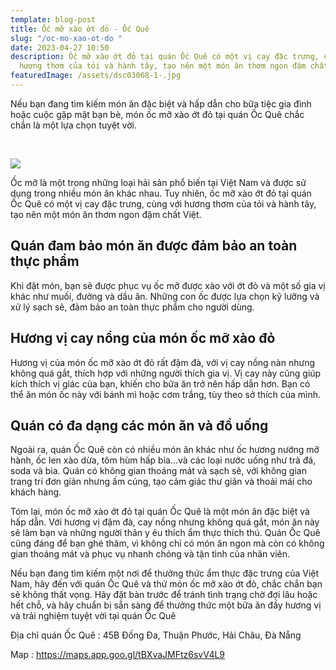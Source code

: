 ```yaml
---
template: blog-post
title: Ốc mỡ xào ớt đỏ - Ốc Quê
slug: "/oc-mo-xao-ot-do "
date: 2023-04-27 10:50
description: Ốc mỡ xào ớt đỏ tại quán Ốc Quê có một vị cay đặc trưng, cùng với
  hương thơm của tỏi và hành tây, tạo nên một món ăn thơm ngon đậm chất Việt.
featuredImage: /assets/dsc03068-1-.jpg
---
```

Nếu bạn đang tìm kiếm món ăn đặc biệt và hấp dẫn cho bữa tiệc gia đình hoặc cuộc gặp mặt bạn bè, món ốc mỡ xào ớt đỏ tại quán Ốc Quê chắc chắn là một lựa chọn tuyệt vời.

 

![](/assets/dsc03068-1-.jpg)

Ốc mỡ là một trong những loại hải sản phổ biến tại Việt Nam và được sử dụng trong nhiều món ăn khác nhau. Tuy nhiên, ốc mỡ xào ớt đỏ tại quán Ốc Quê có một vị cay đặc trưng, cùng với hương thơm của tỏi và hành tây, tạo nên một món ăn thơm ngon đậm chất Việt.

## Quán đam bảo món ăn được đảm bảo an toàn thực phẩm

Khi đặt món, bạn sẽ được phục vụ ốc mỡ được xào với ớt đỏ và một số gia vị khác như muối, đường và dầu ăn. Những con ốc được lựa chọn kỹ lưỡng và xử lý sạch sẽ, đảm bảo an toàn thực phẩm cho người dùng.

## Hương vị cay nồng của món ốc mỡ xào đỏ

Hương vị của món ốc mỡ xào ớt đỏ rất đậm đà, với vị cay nồng nàn nhưng không quá gắt, thích hợp với những người thích gia vị. Vị cay này cũng giúp kích thích vị giác của bạn, khiến cho bữa ăn trở nên hấp dẫn hơn. Bạn có thể ăn món ốc này với bánh mì hoặc cơm trắng, tùy theo sở thích của mình.

## Quán có đa dạng các món ăn và đồ uống

Ngoài ra, quán Ốc Quê còn có nhiều món ăn khác như ốc hương nướng mỡ hành, ốc len xào dừa, tôm hùm hấp bia...và các loại nước uống như trà đá, soda và bia. Quán có không gian thoáng mát và sạch sẽ, với không gian trang trí đơn giản nhưng ấm cúng, tạo cảm giác thư giãn và thoải mái cho khách hàng.

Tóm lại, món ốc mỡ xào ớt đỏ tại quán Ốc Quê là một món ăn đặc biệt và hấp dẫn. Với hương vị đậm đà, cay nồng nhưng không quá gắt, món ăn này sẽ làm bạn và những người thân y êu thích ẩm thực thích thú. Quán Ốc Quê cũng đáng để bạn ghé thăm, vì không chỉ có món ăn ngon mà còn có không gian thoáng mát và phục vụ nhanh chóng và tận tình của nhân viên.

Nếu bạn đang tìm kiếm một nơi để thưởng thức ẩm thực đặc trưng của Việt Nam, hãy đến với quán Ốc Quê và thử món ốc mỡ xào ớt đỏ, chắc chắn bạn sẽ không thất vọng. Hãy đặt bàn trước để tránh tình trạng chờ đợi lâu hoặc hết chỗ, và hãy chuẩn bị sẵn sàng để thưởng thức một bữa ăn đầy hương vị và trải nghiệm tuyệt vời tại quán Ốc Quê

Địa chỉ quán Ốc Quê : 45B Đống Đa, Thuận Phước, Hải Châu, Đà Nẵng

M﻿ap : <https://maps.app.goo.gl/tBXvaJMFtz6svV4L9>